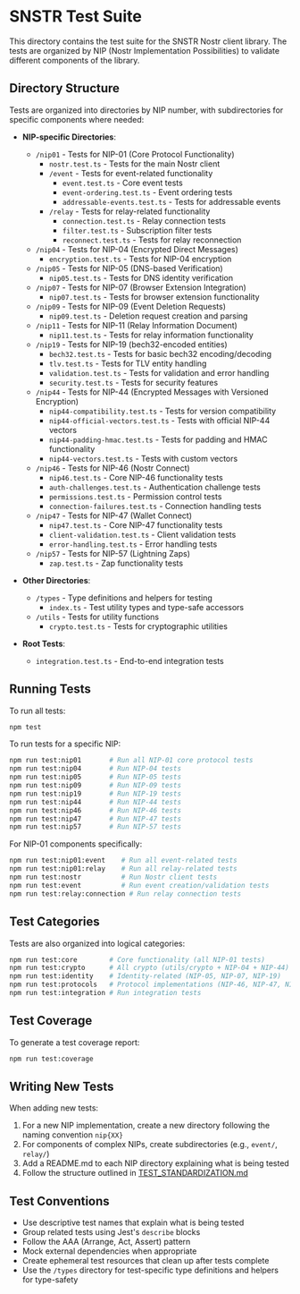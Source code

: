 # SNSTR Test Suite

This directory contains the test suite for the SNSTR Nostr client library. The tests are organized by NIP (Nostr Implementation Possibilities) to validate different components of the library.

## Directory Structure

Tests are organized into directories by NIP number, with subdirectories for specific components where needed:

- **NIP-specific Directories**:
  - `/nip01` - Tests for NIP-01 (Core Protocol Functionality)
    - `nostr.test.ts` - Tests for the main Nostr client
    - `/event` - Tests for event-related functionality
      - `event.test.ts` - Core event tests
      - `event-ordering.test.ts` - Event ordering tests
      - `addressable-events.test.ts` - Tests for addressable events
    - `/relay` - Tests for relay-related functionality
      - `connection.test.ts` - Relay connection tests
      - `filter.test.ts` - Subscription filter tests
      - `reconnect.test.ts` - Tests for relay reconnection
  - `/nip04` - Tests for NIP-04 (Encrypted Direct Messages)
    - `encryption.test.ts` - Tests for NIP-04 encryption
  - `/nip05` - Tests for NIP-05 (DNS-based Verification)
    - `nip05.test.ts` - Tests for DNS identity verification
  - `/nip07` - Tests for NIP-07 (Browser Extension Integration)
    - `nip07.test.ts` - Tests for browser extension functionality
  - `/nip09` - Tests for NIP-09 (Event Deletion Requests)
    - `nip09.test.ts` - Deletion request creation and parsing
  - `/nip11` - Tests for NIP-11 (Relay Information Document)
    - `nip11.test.ts` - Tests for relay information functionality
  - `/nip19` - Tests for NIP-19 (bech32-encoded entities)
    - `bech32.test.ts` - Tests for basic bech32 encoding/decoding
    - `tlv.test.ts` - Tests for TLV entity handling
    - `validation.test.ts` - Tests for validation and error handling
    - `security.test.ts` - Tests for security features
  - `/nip44` - Tests for NIP-44 (Encrypted Messages with Versioned Encryption)
    - `nip44-compatibility.test.ts` - Tests for version compatibility
    - `nip44-official-vectors.test.ts` - Tests with official NIP-44 vectors
    - `nip44-padding-hmac.test.ts` - Tests for padding and HMAC functionality
    - `nip44-vectors.test.ts` - Tests with custom vectors
  - `/nip46` - Tests for NIP-46 (Nostr Connect)
    - `nip46.test.ts` - Core NIP-46 functionality tests
    - `auth-challenges.test.ts` - Authentication challenge tests
    - `permissions.test.ts` - Permission control tests
    - `connection-failures.test.ts` - Connection handling tests
  - `/nip47` - Tests for NIP-47 (Wallet Connect)
    - `nip47.test.ts` - Core NIP-47 functionality tests
    - `client-validation.test.ts` - Client validation tests
    - `error-handling.test.ts` - Error handling tests
  - `/nip57` - Tests for NIP-57 (Lightning Zaps)
    - `zap.test.ts` - Zap functionality tests

- **Other Directories**:
  - `/types` - Type definitions and helpers for testing
    - `index.ts` - Test utility types and type-safe accessors
  - `/utils` - Tests for utility functions
    - `crypto.test.ts` - Tests for cryptographic utilities
  
- **Root Tests**:
  - `integration.test.ts` - End-to-end integration tests

## Running Tests

To run all tests:

```bash
npm test
```

To run tests for a specific NIP:

```bash
npm run test:nip01       # Run all NIP-01 core protocol tests
npm run test:nip04       # Run NIP-04 tests
npm run test:nip05       # Run NIP-05 tests
npm run test:nip09       # Run NIP-09 tests
npm run test:nip19       # Run NIP-19 tests
npm run test:nip44       # Run NIP-44 tests
npm run test:nip46       # Run NIP-46 tests
npm run test:nip47       # Run NIP-47 tests
npm run test:nip57       # Run NIP-57 tests
```

For NIP-01 components specifically:

```bash
npm run test:nip01:event    # Run all event-related tests
npm run test:nip01:relay    # Run all relay-related tests
npm run test:nostr          # Run Nostr client tests
npm run test:event          # Run event creation/validation tests
npm run test:relay:connection # Run relay connection tests
```

## Test Categories

Tests are also organized into logical categories:

```bash
npm run test:core        # Core functionality (all NIP-01 tests)
npm run test:crypto      # All crypto (utils/crypto + NIP-04 + NIP-44)
npm run test:identity    # Identity-related (NIP-05, NIP-07, NIP-19)
npm run test:protocols   # Protocol implementations (NIP-46, NIP-47, NIP-57)
npm run test:integration # Run integration tests
```

## Test Coverage

To generate a test coverage report:

```bash
npm run test:coverage
```

## Writing New Tests

When adding new tests:

1. For a new NIP implementation, create a new directory following the naming convention `nip{XX}`
2. For components of complex NIPs, create subdirectories (e.g., `event/`, `relay/`)
3. Add a README.md to each NIP directory explaining what is being tested
4. Follow the structure outlined in [TEST_STANDARDIZATION.md](./TEST_STANDARDIZATION.md)

## Test Conventions

- Use descriptive test names that explain what is being tested
- Group related tests using Jest's `describe` blocks
- Follow the AAA (Arrange, Act, Assert) pattern
- Mock external dependencies when appropriate
- Create ephemeral test resources that clean up after tests complete 
- Use the `/types` directory for test-specific type definitions and helpers for type-safety 
